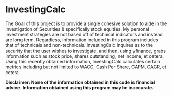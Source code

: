 # InvestingCalc
The Goal of this project is to provide a single cohesive solution to aide in the investigation of Securities & specifically stock equities. My personal investment strategies are not based off of technical indicators and instead are long term. Regardless, information included in this program includes that of technicals and non-technicals. InvestingCalc inquires as to the security that the user wishes to investigate, and then, using yfinance, grabs information such as stock price, shares outstanding, net income, et cetera. Using this recently obtained information, InvestingCalc calculates certain metrics including but not limited to WACC, Cash Per Share, CAPM, CAGR, et cetera.

**Disclaimer: None of the information obtained in this code is financial advice. Information obtained using this program may be inaccurate.**
